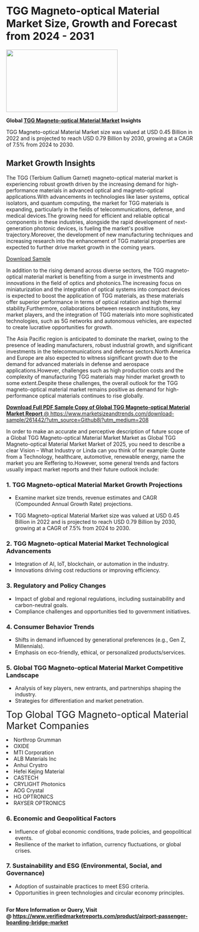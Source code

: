 <H1>TGG Magneto-optical Material Market Size, Growth and Forecast from 2024 - 2031</H1><img class="aligncenter size-medium wp-image-584254" src="https://thirdeyenews.in/wp-content/uploads/2024/09/Global-Market-Research-300x168.jpeg" alt="" width="300" height="168" /><p><strong>Global&nbsp;<a href="https://www.marketsizeandtrends.com/download-sample/261442/?utm_source=Github8j?utm_medium=208">TGG Magneto-optical Material Market</a> Insights</strong></p><p>TGG Magneto-optical Material Market size was valued at USD 0.45 Billion in 2022 and is projected to reach USD 0.79 Billion by 2030, growing at a CAGR of 7.5% from 2024 to 2030.</p><p><h2>Market Growth Insights</h2> <p>The TGG (Terbium Gallium Garnet) magneto-optical material market is experiencing robust growth driven by the increasing demand for high-performance materials in advanced optical and magneto-optical applications.With advancements in technologies like laser systems, optical isolators, and quantum computing, the market for TGG materials is expanding, particularly in the fields of telecommunications, defense, and medical devices.The growing need for efficient and reliable optical components in these industries, alongside the rapid development of next-generation photonic devices, is fueling the market's positive trajectory.Moreover, the development of new manufacturing techniques and increasing research into the enhancement of TGG material properties are expected to further drive market growth in the coming years.</p> <p><a href="#">Download Sample</a></p> <p>In addition to the rising demand across diverse sectors, the TGG magneto-optical material market is benefiting from a surge in investments and innovations in the field of optics and photonics.The increasing focus on miniaturization and the integration of optical systems into compact devices is expected to boost the application of TGG materials, as these materials offer superior performance in terms of optical rotation and high thermal stability.Furthermore, collaborations between research institutions, key market players, and the integration of TGG materials into more sophisticated technologies, such as 5G networks and autonomous vehicles, are expected to create lucrative opportunities for growth.</p> <p>The Asia Pacific region is anticipated to dominate the market, owing to the presence of leading manufacturers, robust industrial growth, and significant investments in the telecommunications and defense sectors.North America and Europe are also expected to witness significant growth due to the demand for advanced materials in defense and aerospace applications.However, challenges such as high production costs and the complexity of manufacturing TGG materials may hinder market growth to some extent.Despite these challenges, the overall outlook for the TGG magneto-optical material market remains positive as demand for high-performance optical materials continues to rise globally.</p> <p><a href="#"></p><p><span class=""><strong>Download Full PDF Sample Copy of Global TGG Magneto-optical Material Market Report</strong> @ <a href="https://www.marketsizeandtrends.com/download-sample/261442/?utm_source=Github8j?utm_medium=208" target="_blank">https://www.marketsizeandtrends.com/download-sample/261442/?utm_source=Github8j?utm_medium=208</a></span></p><p>In order to make an accurate and perceptive description of future scope of a Global&nbsp;TGG Magneto-optical Material Market Market as Global&nbsp;TGG Magneto-optical Material Market Market of 2025, you need to describe a clear Vision &ndash; What Industry or Linda can you think of for example: Quote from a Technology, healthcare, automotive, renewable energy, name the market you are Reffering to.However, some general trends and factors usually impact market reports and their future outlook include:</p><h3>1.&nbsp;<strong>TGG Magneto-optical Material Market Growth Projections</strong></h3><ul><li>Examine market size trends, revenue estimates and CAGR (Compounded Annual Growth Rate) projections.</li><li><p>TGG Magneto-optical Material Market size was valued at USD 0.45 Billion in 2022 and is projected to reach USD 0.79 Billion by 2030, growing at a CAGR of 7.5% from 2024 to 2030.</p></li></ul><h3>2.&nbsp;<strong>TGG Magneto-optical Material Market Technological Advancements</strong></h3><ul><li>Integration of AI, IoT, blockchain, or automation in the industry.</li><li>Innovations driving cost reductions or improving efficiency.</li></ul><h3>3.&nbsp;<strong>Regulatory and Policy Changes</strong></h3><ul><li>Impact of global and regional regulations, including sustainability and carbon-neutral goals.</li><li>Compliance challenges and opportunities tied to government initiatives.</li></ul><h3>4.&nbsp;<strong>Consumer Behavior Trends</strong></h3><ul><li>Shifts in demand influenced by generational preferences (e.g., Gen Z, Millennials).</li><li>Emphasis on eco-friendly, ethical, or personalized products/services.</li></ul><h3>5.&nbsp;<strong>Global TGG Magneto-optical Material Market Competitive Landscape</strong></h3><ul><li>Analysis of key players, new entrants, and partnerships shaping the industry.</li><li>Strategies for differentiation and market penetration.</li></ul><p data-pm-slice="1 1 []"><span style="color: inherit; font-family: inherit; font-size: 25px;">Top Global TGG Magneto-optical Material Market Companies</span></p><div class="" data-test-id=""><p><li>Northrop Grumman</li><li> OXIDE</li><li> MTI Corporation</li><li> ALB Materials Inc</li><li> Anhui Crystro</li><li> Hefei Kejing Material</li><li> CASTECH</li><li> CRYLIGHT Photonics</li><li> AOG Crystal</li><li> HG OPTRONICS</li><li> RAYSER OPTRONICS</li></p></div><h3>6.&nbsp;<strong>Economic and Geopolitical Factors</strong></h3><ul><li>Influence of global economic conditions, trade policies, and geopolitical events.</li><li>Resilience of the market to inflation, currency fluctuations, or global crises.</li></ul><h3>7.&nbsp;<strong>Sustainability and ESG (Environmental, Social, and Governance)</strong></h3><ul><li>Adoption of sustainable practices to meet ESG criteria.</li><li>Opportunities in green technologies and circular economy principles.</li></ul><h2><strong style="font-size: 14px;">For More Information or Query, Visit @&nbsp;</strong><a style="background-color: #ffffff; font-size: 14px;" href="https://www.marketsizeandtrends.com/report/tgg-magneto-optical-material-market/" target="_blank">https://www.verifiedmarketreports.com/product/airport-passenger-boarding-bridge-market</a></h2>